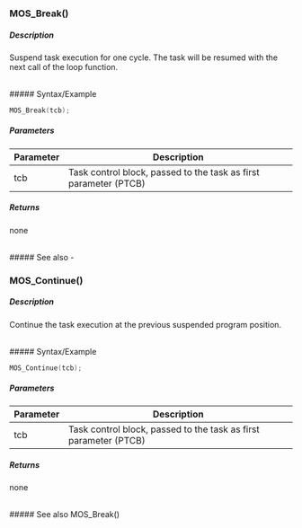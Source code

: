 
### MOS_Break()

##### Description

Suspend task execution for one cycle. The task will be resumed with the next
call of the loop function.

<br>
##### Syntax/Example

```C++
MOS_Break(tcb);
```

##### Parameters

| Parameter |Description  |
|-----------|------------ |
| tcb | Task control block, passed to the task as first parameter (PTCB) |


##### Returns
none

<br>
##### See also
-

### MOS_Continue()

##### Description

Continue the task execution at the previous suspended program position.

<br>
##### Syntax/Example

```C++
MOS_Continue(tcb);
```

##### Parameters

| Parameter |Description  |
|-----------|------------ |
| tcb | Task control block, passed to the task as first parameter (PTCB) |


##### Returns
none

<br>
##### See also
MOS_Break()
